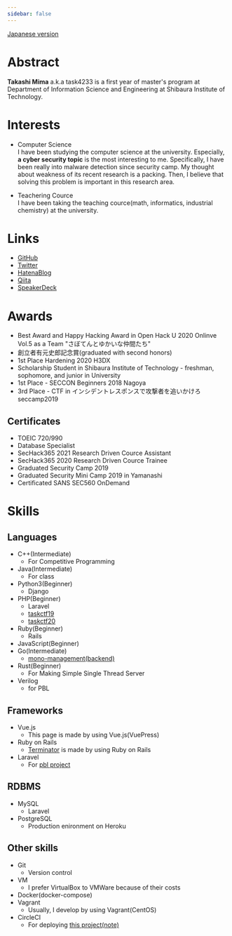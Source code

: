 ```yaml
---
sidebar: false
---
```


[Japanese version](https://task4233.dev)

# Abstract
**Takashi Mima** a.k.a task4233 is a first year of master's program at Department of Information Science and Engineering at Shibaura Institute of Technology.

# Interests
 - Computer Science  
   I have been studying the computer science at the university. Especially, **a cyber security topic** is the most interesting to me. Specifically, I have been really into malware detection since security camp. My thought about weakness of its recent research is a packing. Then, I believe that solving this problem is important in this research area.

 - Teachering Cource  
   I have been taking the teaching cource(math, informatics, industrial chemistry) at the university.

# Links
 - [GitHub](https://github.com/task4233)
 - [Twitter](https://twitter.com/task4233)
 - [HatenaBlog](https://task4233.hatenablog.com/)
 - [Qiita](https://qiita.com/task4233)
 - [SpeakerDeck](https://speakerdeck.com/task4233)

# Awards
 - Best Award and Happy Hacking Award in Open Hack U 2020 Onlinve Vol.5 as a Team "さぼてんとゆかいな仲間たち"
 - 創立者有元史郎記念賞(graduated with second honors)
 - 1st Place Hardening 2020 H3DX
 - Scholarship Student in Shibaura Institute of Technology - freshman, sophomore, and junior in University
 - 1st Place - SECCON Beginners 2018 Nagoya
 - 3rd Place - CTF in インシデントレスポンスで攻撃者を追いかけろ seccamp2019


## Certificates
 - TOEIC 720/990
 - Database Specialist
 - SecHack365 2021 Research Driven Cource Assistant
 - SecHack365 2020 Research Driven Cource Trainee
 - Graduated Security Camp 2019
 - Graduated Security Mini Camp 2019 in Yamanashi
 - Certificated SANS SEC560 OnDemand

# Skills
## Languages
 - C++(Intermediate)
   - For Competitive Programming
 - Java(Intermediate)
   - For class
 - Python3(Beginner)
   - Django
 - PHP(Beginner)
   - Laravel
   - [taskctf19](https://github.com/task4233/taskctf19)
   - [taskctf20](https://github.com/task4233/taskctf20)
 - Ruby(Beginner)
   - Rails
 - JavaScript(Beginner)
 - Go(Intermediate)
   - [mono-management(backend)](https://github.com/task4233/mono-management)
 - Rust(Beginner)
   - For Making Simple Single Thread Server
 - Verilog
   - for PBL

## Frameworks
 - Vue.js
   - This page is made by using Vue.js(VuePress)
 - Ruby on Rails
   - [Terminator](https://task4233-terminator.herokuapp.com/) is made by using Ruby on Rails
 - Laravel
   - For [pbl project](https://github.com/task4233/pbl-19)
   
## RDBMS
 - MySQL
   - Laravel
 - PostgreSQL
   - Production enironment on Heroku

## Other skills
 - Git
   - Version control
 - VM
   - I prefer VirtualBox to VMWare because of their costs
 - Docker(docker-compose)
 - Vagrant
   - Usually, I develop by using Vagrant(CentOS)
 - CircleCI
   - For deploying [this project(note)](https://github.com/task4233/note)
